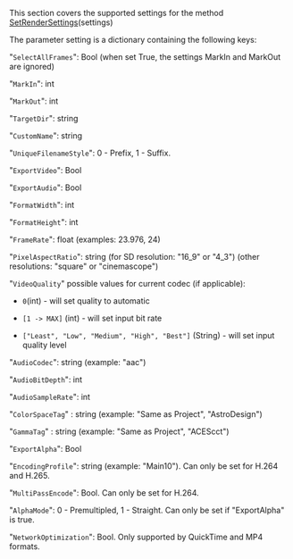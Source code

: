 This section covers the supported settings for the method [SetRenderSettings](https://www.notion.so/SetRenderSettings-settings-fc22f5fc5d0f40de8b0dfd45dd8bdd4b?pvs=21)(settings)

The parameter setting is a dictionary containing the following keys:

"`SelectAllFrames`": Bool (when set True, the settings MarkIn and MarkOut are ignored)

"`MarkIn`": int

"`MarkOut`": int

"`TargetDir`": string

"`CustomName`": string

"`UniqueFilenameStyle`": 0 - Prefix, 1 - Suffix.

"`ExportVideo`": Bool

"`ExportAudio`": Bool

"`FormatWidth`": int

"`FormatHeight`": int

"`FrameRate`": float (examples: 23.976, 24)

"`PixelAspectRatio`": string (for SD resolution: "16_9" or "4_3") (other resolutions: "square" or "cinemascope")

"`VideoQuality`" possible values for current codec (if applicable):
    
- `0`(int) - will set quality to automatic
    
- `[1 -> MAX]` (int) - will set input bit rate
    
- `["Least", "Low", "Medium", "High", "Best"]` (String) - will set input quality level
    

"`AudioCodec`": string (example: "aac")

"`AudioBitDepth`": int

"`AudioSampleRate`": int

"`ColorSpaceTag`" : string (example: "Same as Project", "AstroDesign")

"`GammaTag`" : string (example: "Same as Project", "ACEScct")

"`ExportAlpha`": Bool

"`EncodingProfile`": string (example: "Main10"). Can only be set for H.264 and H.265.

"`MultiPassEncode`": Bool. Can only be set for H.264.

"`AlphaMode`": 0 - Premultipled, 1 - Straight. Can only be set if "ExportAlpha" is true.

"`NetworkOptimization`": Bool. Only supported by QuickTime and MP4 formats.
